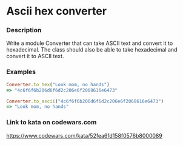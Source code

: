 # Ascii hex converter

### Description
Write a module Converter that can take ASCII text and convert it to hexadecimal. The class should also be able to take hexadecimal and convert it to ASCII text.

### Examples
```ruby
Converter.to_hex("Look mom, no hands")
=> "4c6f6f6b206d6f6d2c206e6f2068616e6473"

Converter.to_ascii("4c6f6f6b206d6f6d2c206e6f2068616e6473")
=> "Look mom, no hands"
```

### Link to kata on codewars.com
https://www.codewars.com/kata/52fea6fd158f0576b8000089
